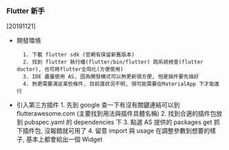 ### Flutter 新手

[20191121]

- 開發環境

		1. 下載 flutter sdk (官網有保留新舊版本)
		2. 找到 flutter 執行檔(flutter/bin/flutter) 跑系統檢查(flutter doctor), 也可將flutter全局化(方便使用)
		3. IDE 盡量使用 AS, 因為開發模式可以熱更新很方便, 但是插件要先插好
		4. 熱更需要滿足某些條件, 目前還狀況不明, 很可能需要在MaterialApp 下才能進行

- 引入第三方插件
		1. 先到 google 查一下有沒有關鍵連結可以到 flutterawesome.com (主要找到用法與插件具體名稱)
		2. 找到合適的插件包放到 pubspec.yaml 的 dependencies 下
		3. 點選 AS 提供的 packages get 抓下插件包, 沒報錯就可用了
		4. 留意 import 與 usage 在調整參數到想要的樣子, 基本上都會給出一個 Widget
